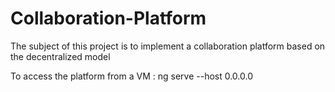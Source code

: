 # Collaboration-Platform
The subject of this project is to implement a collaboration platform based on the decentralized model

To access the platform from a VM : ng serve --host 0.0.0.0
